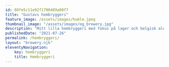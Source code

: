 ```yaml
---
id: 60fe5c11e92f1700489a00f7
title: "Gustavs hembryggeri"
feature_image: /assets/images/humle.jpeg
thumbnail_image: "/assets/images/og_brewery.jpg"
description: "Mitt lilla hembryggeri med fokus på lager och belgisk ale."
publishedDate: "2021-07-26"
permalink: /hembryggeri/
layout: "brewery.njk"
eleventyNavigation:
    key: hembryggeri
    title: Hembryggeri
---
```



